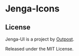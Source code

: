 # Jenga-Icons

## License

Jenga-UI is a project by [Outpost](https://outpost.run).

Released under the MIT License.
